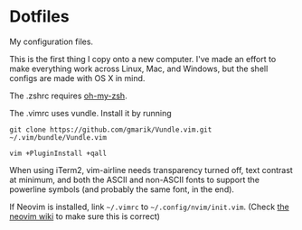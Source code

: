 Dotfiles
========

My configuration files.

This is the first thing I copy onto a new computer.
I've made an effort to make everything work across Linux, Mac, and Windows, but the shell configs are made with OS X in mind.

The .zshrc requires [oh-my-zsh](https://github.com/robbyrussell/oh-my-zsh).

The .vimrc uses vundle. Install it by running

``git clone https://github.com/gmarik/Vundle.vim.git ~/.vim/bundle/Vundle.vim``

``vim +PluginInstall +qall``

When using iTerm2, vim-airline needs transparency turned off, text contrast at minimum, and both the ASCII and non-ASCII fonts to support the powerline symbols (and probably the same font, in the end).

If Neovim is installed, link `~/.vimrc` to `~/.config/nvim/init.vim`. (Check [the neovim wiki](https://github.com/neovim/neovim/wiki/FAQ#where-should-i-put-my-config-vimrc) to make sure this is correct)
